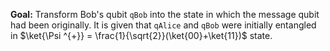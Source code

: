 **Goal:** 
Transform Bob's qubit `qBob` into the state in which the message qubit had been originally. It is given that `qAlice` and `qBob` were initially entangled in $\ket{\Psi ^{+}} = \frac{1}{\sqrt{2}}(\ket{00}+\ket{11})$ state.